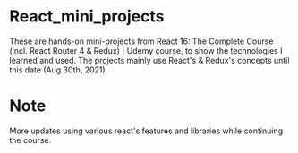 # React_mini_projects

These are hands-on mini-projects from React 16: The Complete Course (incl. React Router 4 & Redux) | Udemy course, to show the technologies I learned and used. The projects mainly use React's & Redux's concepts until this date (Aug 30th, 2021).

# Note
More updates using various react's features and libraries while continuing the course.
